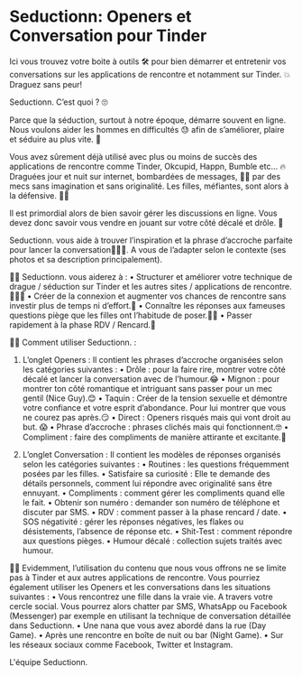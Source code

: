 # Seductionn: Openers et Conversation pour Tinder 
Ici vous trouvez votre boite à outils 🛠 pour bien démarrer et entretenir vos conversations sur les applications de rencontre et notamment sur Tinder. 💥 Draguez sans peur!

Seductionn. C’est quoi ? 🙄 

Parce que la séduction, surtout à notre époque, démarre souvent en ligne. Nous voulons aider les hommes en difficultés 😓 afin de s’améliorer, plaire et séduire au plus vite. 💑

Vous avez sûrement déjà utilisé avec plus ou moins de succès des applications de rencontre comme Tinder, Okcupid, Happn, Bumble etc… 🔥
Draguées jour et nuit sur internet, bombardées de messages, 🤦‍♀️ par des mecs sans imagination et sans originalité. Les filles, méfiantes, sont alors à la défensive. 👮‍♀️

Il est primordial alors de bien savoir gérer les discussions en ligne. Vous devez donc savoir vous vendre en jouant sur votre côté décalé et drôle. 👦

Seductionn. vous aide à trouver l’inspiration et la phrase d’accroche parfaite pour lancer la conversation🙋🏼‍♂️. A vous de l’adapter selon le contexte (ses photos et sa description principalement).

👍🏼 Seductionn. vous aiderez à : 
• Structurer et améliorer votre technique de drague / séduction sur Tinder et les autres sites / applications de rencontre.👨🏻‍💻
• Créer de la connexion et augmenter vos chances de rencontre sans investir plus de temps ni d’effort.👫
• Connaître les réponses aux fameuses questions piège que les filles ont l’habitude de poser.🧙‍♀️ 
• Passer rapidement à la phase RDV / Rencard.💏 

👍🏼 Comment utiliser Seductionn. :
1.	L’onglet Openers : Il contient les phrases d’accroche organisées selon les catégories suivantes :
• Drôle : pour la faire rire, montrer votre côté décalé et lancer la conversation avec de l’humour.😂
• Mignon : pour montrer ton côté romantique et intriguant sans passer pour un mec gentil (Nice Guy).😊
• Taquin : Créer de la tension sexuelle et démontre votre confiance et votre esprit d’abondance. Pour lui montrer que vous ne courez pas après.😏
• Direct : Openers risqués mais qui vont droit au but. 😱
• Phrase d’accroche : phrases clichés mais qui fonctionnent.🤓
• Compliment : faire des compliments de manière attirante et excitante.🧐

2.	L’onglet Conversation : Il contient les modèles de réponses organisés selon les catégories suivantes :
• Routines : les questions fréquemment posées par les filles.
• Satisfaire sa curiosité : Elle te demande des détails personnels, comment lui répondre avec originalité sans être ennuyant.
• Compliments : comment gérer les compliments quand elle le fait.
• Obtenir son numéro : demander son numéro de téléphone et discuter par SMS.
• RDV : comment passer à la phase rencard / date.
• SOS négativité : gérer les réponses négatives, les flakes ou désistements, l’absence de réponse etc.
• Shit-Test : comment répondre aux questions pièges.
• Humour décalé : collection sujets traités avec humour.

👍🏼 Evidemment, l’utilisation du contenu que nous vous offrons ne se limite pas à Tinder et aux autres applications de rencontre. Vous pourriez également utiliser les Openers et les conversations dans les situations suivantes :
• Vous rencontrez une fille dans la vraie vie. A travers votre cercle social. Vous pourrez alors chatter par SMS, WhatsApp ou Facebook (Messenger) par exemple en utilisant la technique de conversation détaillée dans Seductionn.
• Une nana que vous avez abordé dans la rue (Day Game).
• Après une rencontre en boîte de nuit ou bar (Night Game).
• Sur les réseaux sociaux comme Facebook, Twitter et Instagram.

L'équipe Seductionn.
